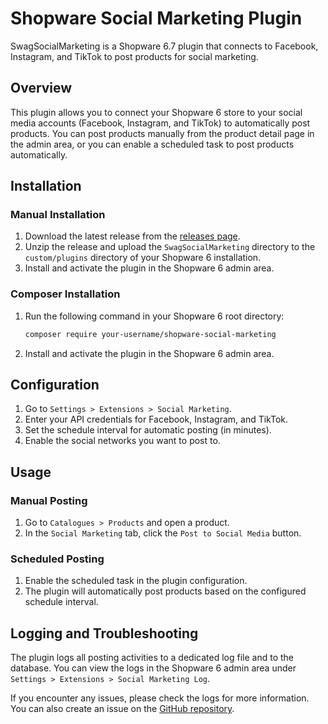 # Shopware Social Marketing Plugin

SwagSocialMarketing is a Shopware 6.7 plugin that connects to Facebook, Instagram, and TikTok to post products for social marketing.

## Overview

This plugin allows you to connect your Shopware 6 store to your social media accounts (Facebook, Instagram, and TikTok) to automatically post products. You can post products manually from the product detail page in the admin area, or you can enable a scheduled task to post products automatically.

## Installation

### Manual Installation

1.  Download the latest release from the [releases page](https://github.com/your-username/shopware-social-marketing/releases).
2.  Unzip the release and upload the `SwagSocialMarketing` directory to the `custom/plugins` directory of your Shopware 6 installation.
3.  Install and activate the plugin in the Shopware 6 admin area.

### Composer Installation

1.  Run the following command in your Shopware 6 root directory:

    ```bash
    composer require your-username/shopware-social-marketing
    ```

2.  Install and activate the plugin in the Shopware 6 admin area.

## Configuration

1.  Go to `Settings > Extensions > Social Marketing`.
2.  Enter your API credentials for Facebook, Instagram, and TikTok.
3.  Set the schedule interval for automatic posting (in minutes).
4.  Enable the social networks you want to post to.

## Usage

### Manual Posting

1.  Go to `Catalogues > Products` and open a product.
2.  In the `Social Marketing` tab, click the `Post to Social Media` button.

### Scheduled Posting

1.  Enable the scheduled task in the plugin configuration.
2.  The plugin will automatically post products based on the configured schedule interval.

## Logging and Troubleshooting

The plugin logs all posting activities to a dedicated log file and to the database. You can view the logs in the Shopware 6 admin area under `Settings > Extensions > Social Marketing Log`.

If you encounter any issues, please check the logs for more information. You can also create an issue on the [GitHub repository](https://github.com/your-username/shopware-social-marketing/issues).
